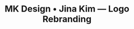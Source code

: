 ---
href: "/projects/jina-kim/"
image: "/images/jina-kim/jina-kim.jpg"
alt: "Jina Kim logo mockup"
title: "MK Design • Jina Kim — Logo Rebranding"
seo: "A logo rebranding case study focused on refreshing the branding for Jina Kim, a popular culture, fashion, and lifestyle content creator."
previousurl: "/projects/hjzm-posters/"
name: "Jina Kim — Branding"
nexturl: "#"
dates: "2019"
brief: |
  Jina Kim is a content creator on <a href="https://www.youtube.com/user/itsjinakim">YouTube</a> and <a href="https://www.instagram.com/itsjinakim/">Instagram</a> making fashion and lifestyle videos with respect to Korean culture. She wanted to <b>refresh her branding, but stay true to her fanbase.</b>
  <p class="milli push-1-2">Here’s a snapshot of how the branding looked in 2019:</p>
  <img src="/images/jina-kim/brief.jpg" class="img-flex" alt="Youtube banner featuring Jina Kim's former branding">
research: |
  The very beginning of this process involved an analysis of all available and relevant digital engagement metrics.
  <p class="milli">From this research, four key pieces about her brand, content, and audience were identified:</p>
  <ul class="milli push-0">
    <li class="push-1-2">Her audience <b>values her honesty</b></li>
    <li class="push-1-2">Her viewership is <b>international</b>, and the core audience is <b>very dedicated</b></li>
    <li class="push-1-2">Korean content and keywords work really well to <b>encourage views and new subscriptions</b> to her channel</li>
    <li class="push-0">K-pop and dating-type content is <b>consistently, and sustainably popular</b></li>
  </ul>
ideate: |
  Three different avenues for a word mark were considered in this stage:
  <p class="push-0 milli">A sharp, geometric word mark that could be deconstructed to <b>write Jina in both English and Korean;</b></p>
  <img src="/images/jina-kim/ideate1.jpg" class="img-flex pad-b pad-t" alt="First word mark concept, featuring sharp edges to letterforms">
  <p class="push-0 milli">A handwritten-style word mark, that would mimic the brand name as a signature, <b>based on Jina’s handwriting;</b> and</p>
  <img src="/images/jina-kim/ideate2.jpg" class="img-flex pad-b pad-t" alt="Second word mark concept, featuring a handwriting sample from Jina">
  <p class="push-0 milli">A word mark based on an existing font, <b>styled with individual customized attributes</b> to make it her own.</p>
ideate-image: "/images/jina-kim/ideate3.jpg"
ideate-image-alt: "Third word mark concept, featuring a modified font"
create: |
  <b>The signature style was the winner amongst the logo concepts.</b> After several iterations, it evolved into the word mark that represents Jina’s brand today:
  <p class="milli">Before the final hand-off, a review of existing domestic trademarks was also conducted for Jina. This was to ensure every effort was made to give her the option of trademarking her logo.</p>
  <p class="milli">The time from initial consultation to the final product was just under four weeks, and happily, the final product was well-received by both Jina and her audience.</p>
  <p class="push-0 milli">If you're interested in seeing this branding in action, or even in checking out Jina's content— she's fabulous!— you can <a href="https://jinakim.kr/">click here</a> to visit her personal site.</p>
create-image: "/images/jina-kim/create.jpg"
finalproduct: |
  The finalized logo for Jina’s brand is rhythmic, feminine, and clean. The wave-like qualities make it visually consistent and calming, and resemble Jina’s oceanic hometown of Incheon.
  <p class="push-0 milli">We kept the logo simple, to make it more accessible for an international audience. It also meets the minimum width specifications for embroidery, which was an extremely important consideration for Jina’s clothing line.</p>
finalproduct-image: "/images/jina-kim/logo.jpg"
finalproduct-mockup1: "/images/jina-kim/website-mockup.png"
---